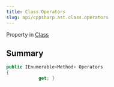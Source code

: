 ```yaml
---
title: Class.Operators
slug: api/cppsharp.ast.class.operators
---
```

Property in [Class](/api/cppsharp/ast/class)

## Summary



```csharp
public IEnumerable<Method> Operators
{
            get; }
```

